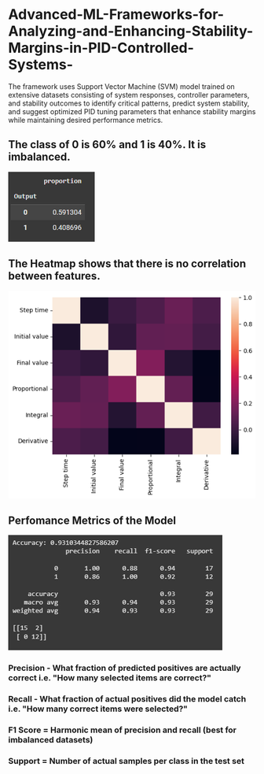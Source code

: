 # Advanced-ML-Frameworks-for-Analyzing-and-Enhancing-Stability-Margins-in-PID-Controlled-Systems-
The framework uses Support Vector Machine (SVM) model trained on extensive datasets consisting of system  responses, controller parameters, and stability outcomes to identify  critical patterns, predict system stability, and suggest optimized PID tuning parameters that enhance  stability margins while maintaining desired performance metrics.

## The class of 0 is 60% and 1 is 40%. It is imbalanced.

![Imbalanced Data](https://github.com/Inst1nct007/Advanced-ML-Frameworks-for-Analyzing-and-Enhancing-Stability-Margins-in-PID-Controlled-Systems/raw/main/assets/imbalanced-dataset.png)

## The Heatmap shows that there is no correlation between features.

![Correlation Matrix](https://github.com/Inst1nct007/Advanced-ML-Frameworks-for-Analyzing-and-Enhancing-Stability-Margins-in-PID-Controlled-Systems/raw/main/assets/corr.png)

## Perfomance Metrics of the Model

![Performance Matrix](https://github.com/Inst1nct007/Advanced-ML-Frameworks-for-Analyzing-and-Enhancing-Stability-Margins-in-PID-Controlled-Systems/raw/main/assets/performance-metrics.png)

### Precision - What fraction of predicted positives are actually correct i.e. "How many selected items are correct?"
### Recall - What fraction of actual positives did the model catch i.e. "How many correct items were selected?"
### F1 Score = Harmonic mean of precision and recall (best for imbalanced datasets)
### Support = Number of actual samples per class in the test set
